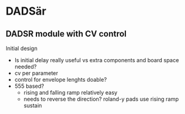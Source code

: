 # DADSär
DADSR module with CV control
----------------
Initial design

* Is initial delay really useful vs extra components and board space needed?
* cv per parameter
 * control for envelope lenghts doable?
* 555 based?
  * rising and falling ramp relatively easy
  * needs to reverse the direction? roland-y pads use rising ramp sustain
